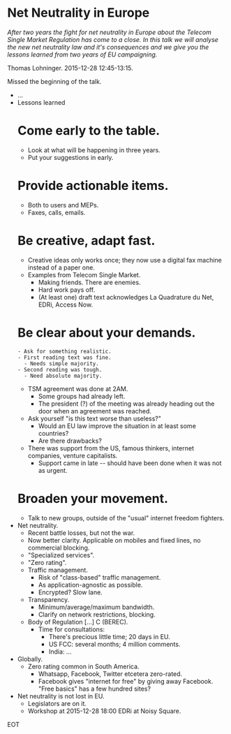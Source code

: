 # Net Neutrality in Europe

*After two years the fight for net neutrality in Europe about the Telecom Single Market Regulation has come to a close. In this talk we will analyse the new net neutrality law and it's consequences and we give you the lessons learned from two years of EU campaigning.*

Thomas Lohninger. 2015-12-28 12:45-13:15.

Missed the beginning of the talk.

- ...
- Lessons learned
  # Come early to the table.
    - Look at what will be happening in three years.
    - Put your suggestions in early.
  # Provide actionable items.
    - Both to users and MEPs.
    - Faxes, calls, emails.
  # Be creative, adapt fast.
    - Creative ideas only works once; they now use a digital fax machine instead of a paper one.
    - Examples from Telecom Single Market.
      - Making friends. There are enemies.
      - Hard work pays off.
      - (At least one) draft text acknowledges La Quadrature du Net, EDRi, Access Now.
  # Be clear about your demands.
      - Ask for something realistic.
      - First reading text was fine.
        - Needs simple majority.
      - Second reading was tough.
        - Need absolute majority.
    - TSM agreement was done at 2AM.
      - Some groups had already left.
      - The president (?) of the meeting was already heading out the door when an agreement was reached.
    - Ask yourself "is this text worse than useless?"
      - Would an EU law improve the situation in at least some countries?
      - Are there drawbacks?
    - There was support from the US, famous thinkers, internet companies, venture capitalists.
      - Support came in late -- should have been done when it was not as urgent.
  # Broaden your movement.
    - Talk to new groups, outside of the "usual" internet freedom fighters.
- Net neutrality.
  - Recent battle losses, but not the war.
  - Now better clarity. Applicable on mobiles and fixed lines, no commercial blocking.
  - "Specialized services".
  - "Zero rating".
  - Traffic management.
    - Risk of "class-based" traffic management.
    - As application-agnostic as possible.
    - Encrypted? Slow lane.
  - Transparency.
    - Minimum/average/maximum bandwidth.
    - Clarify on network restrictions, blocking.
  - Body of Regulation [...] C (BEREC).
    - Time for consultations:
      - There's precious little time; 20 days in EU.
      - US FCC: several months; 4 million comments.
      - India: ...
- Globally.
  - Zero rating common in South America.
    - Whatsapp, Facebook, Twitter etcetera zero-rated.
    - Facebook gives "internet for free" by giving away Facebook. "Free basics" has a few hundred sites?
- Net neutrality is not lost in EU.
  - Legislators are on it.
  - Workshop at 2015-12-28 18:00 EDRi at Noisy Square.

EOT

